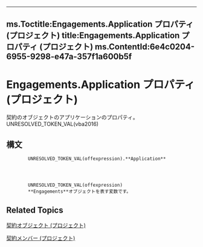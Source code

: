 

---
ms.Toctitle:Engagements.Application プロパティ (プロジェクト)
title:Engagements.Application プロパティ (プロジェクト)
ms.ContentId:6e4c0204-6955-9298-e47a-357f1a600b5f
---
# Engagements.Application プロパティ (プロジェクト)




契約のオブジェクトのアプリケーションのプロパティ。UNRESOLVED_TOKEN_VAL(vba2016)

## 構文

            UNRESOLVED_TOKEN_VAL(offexpression).**Application**




            UNRESOLVED_TOKEN_VAL(offexpression)
            **Engagements**オブジェクトを表す変数です。



## Related Topics

[契約オブジェクト (プロジェクト)](4986802b-1d53-7bc6-0bc7-6a5b83855628.md)

[契約メンバー (プロジェクト)](a1851a7d-96e5-c523-4ccb-66c5a91220b0.md)




